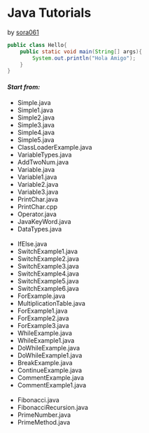# **Java Tutorials**
by
[sora061](http://github.com/sora061)

````java
public class Hello{
    public static void main(String[] args){
        System.out.println("Hola Amigo");
    }
}
````
#### *Start from:* 

* Simple.java<br />
* Simple1.java<br />
* Simple2.java<br />
* Simple3.java<br />
* Simple4.java<br />
* Simple5.java<br />
* ClassLoaderExample.java<br />
* VariableTypes.java<br />
* AddTwoNum.java<br />
* Variable.java<br />
* Variable1.java<br />
* Variable2.java<br />
* Variable3.java<br />
* PrintChar.java<br />
* PrintChar.cpp<br />
* Operator.java<br />
* JavaKeyWord.java<br />
* DataTypes.java<br /><br />
* IfElse.java<br />
* SwitchExample1.java<br />
* SwitchExample2.java<br />
* SwitchExample3.java<br />
* SwitchExample4.java<br />
* SwitchExample5.java<br />
* SwitchExample6.java<br />
* ForExample.java<br />
* MultiplicationTable.java<br />
* ForExample1.java<br />
* ForExample2.java<br />
* ForExample3.java<br />
* WhileExample.java<br />
* WhileExample1.java<br />
* DoWhileExample.java<br />
* DoWhileExample1.java<br />
* BreakExample.java<br />
* ContinueExample.java<br />
* CommentExample.java<br />
* CommentExample1.java<br /><br />
* Fibonacci.java<br />
* FibonacciRecursion.java<br />
* PrimeNumber.java<br />
* PrimeMethod.java<br />


